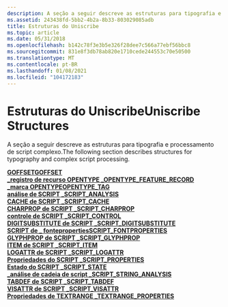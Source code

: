 ```yaml
---
description: A seção a seguir descreve as estruturas para tipografia e processamento de script complexo.
ms.assetid: 243438fd-5bb2-4b2a-8b33-803029085adb
title: Estruturas do Uniscribe
ms.topic: article
ms.date: 05/31/2018
ms.openlocfilehash: b142c78f3e3b5e326f28dee7c566a77ebf56bbc8
ms.sourcegitcommit: 831e8f3db78ab820e1710cede244553c70e50500
ms.translationtype: MT
ms.contentlocale: pt-BR
ms.lasthandoff: 01/08/2021
ms.locfileid: "104172183"
---
```

# <a name="uniscribe-structures"></a><span data-ttu-id="43bdc-103">Estruturas do Uniscribe</span><span class="sxs-lookup"><span data-stu-id="43bdc-103">Uniscribe Structures</span></span>

<span data-ttu-id="43bdc-104">A seção a seguir descreve as estruturas para tipografia e processamento de script complexo.</span><span class="sxs-lookup"><span data-stu-id="43bdc-104">The following section describes structures for typography and complex script processing.</span></span>

<dl>

[<span data-ttu-id="43bdc-105">**GOFFSET**</span><span class="sxs-lookup"><span data-stu-id="43bdc-105">**GOFFSET**</span></span>](/windows/win32/api/usp10/ns-usp10-goffset)  
[<span data-ttu-id="43bdc-106">**\_registro de recurso OPENTYPE \_**</span><span class="sxs-lookup"><span data-stu-id="43bdc-106">**OPENTYPE\_FEATURE\_RECORD**</span></span>](/windows/desktop/api/Usp10/ns-usp10-opentype_feature_record)  
[<span data-ttu-id="43bdc-107">**\_marca OPENTYPE**</span><span class="sxs-lookup"><span data-stu-id="43bdc-107">**OPENTYPE\_TAG**</span></span>](opentype-tag.md)  
[<span data-ttu-id="43bdc-108">**análise de SCRIPT \_**</span><span class="sxs-lookup"><span data-stu-id="43bdc-108">**SCRIPT\_ANALYSIS**</span></span>](/windows/win32/api/usp10/ns-usp10-script_analysis)  
[<span data-ttu-id="43bdc-109">**CACHE de SCRIPT \_**</span><span class="sxs-lookup"><span data-stu-id="43bdc-109">**SCRIPT\_CACHE**</span></span>](script-cache.md)  
[<span data-ttu-id="43bdc-110">**CHARPROP de SCRIPT \_**</span><span class="sxs-lookup"><span data-stu-id="43bdc-110">**SCRIPT\_CHARPROP**</span></span>](/windows/desktop/api/Usp10/ns-usp10-script_charprop)  
[<span data-ttu-id="43bdc-111">**controle de SCRIPT \_**</span><span class="sxs-lookup"><span data-stu-id="43bdc-111">**SCRIPT\_CONTROL**</span></span>](/windows/win32/api/usp10/ns-usp10-script_control)  
[<span data-ttu-id="43bdc-112">**DIGITSUBSTITUTE de SCRIPT \_**</span><span class="sxs-lookup"><span data-stu-id="43bdc-112">**SCRIPT\_DIGITSUBSTITUTE**</span></span>](/windows/win32/api/usp10/ns-usp10-script_digitsubstitute)  
[<span data-ttu-id="43bdc-113">**SCRIPT de \_ fonteproperties**</span><span class="sxs-lookup"><span data-stu-id="43bdc-113">**SCRIPT\_FONTPROPERTIES**</span></span>](/windows/desktop/api/Usp10/ns-usp10-script_fontproperties)  
[<span data-ttu-id="43bdc-114">**GLYPHPROP de SCRIPT \_**</span><span class="sxs-lookup"><span data-stu-id="43bdc-114">**SCRIPT\_GLYPHPROP**</span></span>](/windows/desktop/api/Usp10/ns-usp10-script_glyphprop)  
[<span data-ttu-id="43bdc-115">**ITEM de SCRIPT \_**</span><span class="sxs-lookup"><span data-stu-id="43bdc-115">**SCRIPT\_ITEM**</span></span>](/windows/win32/api/usp10/ns-usp10-script_item)  
[<span data-ttu-id="43bdc-116">**LOGATTR de SCRIPT \_**</span><span class="sxs-lookup"><span data-stu-id="43bdc-116">**SCRIPT\_LOGATTR**</span></span>](/windows/win32/api/usp10/ns-usp10-script_logattr)  
[<span data-ttu-id="43bdc-117">**Propriedades do SCRIPT \_**</span><span class="sxs-lookup"><span data-stu-id="43bdc-117">**SCRIPT\_PROPERTIES**</span></span>](/windows/desktop/api/Usp10/ns-usp10-script_properties)  
[<span data-ttu-id="43bdc-118">**Estado do SCRIPT \_**</span><span class="sxs-lookup"><span data-stu-id="43bdc-118">**SCRIPT\_STATE**</span></span>](/windows/win32/api/usp10/ns-usp10-script_state)  
[<span data-ttu-id="43bdc-119">**\_análise de cadeia de script \_**</span><span class="sxs-lookup"><span data-stu-id="43bdc-119">**SCRIPT\_STRING\_ANALYSIS**</span></span>](script-string-analysis.md)  
[<span data-ttu-id="43bdc-120">**TABDEF de SCRIPT \_**</span><span class="sxs-lookup"><span data-stu-id="43bdc-120">**SCRIPT\_TABDEF**</span></span>](/windows/win32/api/usp10/ns-usp10-script_tabdef)  
[<span data-ttu-id="43bdc-121">**VISATTR de SCRIPT \_**</span><span class="sxs-lookup"><span data-stu-id="43bdc-121">**SCRIPT\_VISATTR**</span></span>](/windows/win32/api/usp10/ns-usp10-script_visattr)  
[<span data-ttu-id="43bdc-122">**Propriedades de TEXTRANGE \_**</span><span class="sxs-lookup"><span data-stu-id="43bdc-122">**TEXTRANGE\_PROPERTIES**</span></span>](/windows/desktop/api/Usp10/ns-usp10-textrange_properties)  
</dl>

 

 



